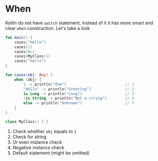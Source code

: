 # When

Kotlin do not have `switch` statement, instead of it it has more smart and clear `when` construction. Let's take a look

<div class="language-kotlin" theme="idea">

```kotlin
fun main() {
    cases("Hello")
    cases(1)
    cases(0L)
    cases(MyClass())
    cases("hello")
}

fun cases(obj: Any) {
    when (obj) {
        1 -> println("One")                          // 1
        "Hello" -> println("Greeting")               // 2
        is Long -> println("Long")                   // 3
        !is String -> println("Not a string")        // 4
        else -> println("Unknown")                   // 5
    }
}

class MyClass() { }
```

</div>


1. Check whether `obj` equals to `1`
2. Check for string
3. Or even instance check
4. Negative instance check
5. Default statement (might be omitted)
